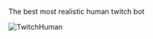 The best most realistic human twitch bot


![TwitchHuman]([http://url/to/img.png](https://i.imgur.com/luwHZtW.jpeg))


